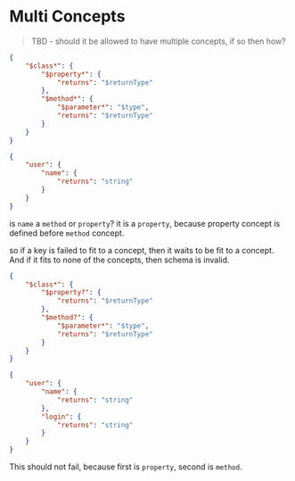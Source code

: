 # Multi Concepts

> TBD - should it be allowed to have multiple concepts, if so then how?

```json
{
    "$class*": {
        "$property*": {
            "returns": "$returnType"
        },
        "$method*": {
            "$parameter*": "$type",
            "returns": "$returnType"   
        }
    }
}
```

```json
{
    "user": {
        "name": {
            "returns": "string"
        }
    }
}
```

is `name` a `method` or `property`? it is a `property`, because property concept
is defined before `method` concept.

so if a key is failed to fit to a concept, then it waits to be fit to a
concept. And if it fits to none of the concepts, then schema is invalid.

```json
{
    "$class*": {
        "$property?": {
            "returns": "$returnType"
        },
        "$method?": {
            "$parameter*": "$type",
            "returns": "$returnType"   
        }
    }
}
```

```json
{
    "user": {
        "name": {
            "returns": "string"
        },
        "login": {
            "returns": "string"
        }
    }
}
```

This should not fail, because first is `property`, second is `method`.
